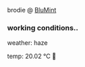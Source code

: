 brodie @ [BluMint](https://www.linkedin.com/company/blumint-io/)

<!--weather_start-->
### working conditions..

weather: haze 

temp: 20.02 °C 🥶

<!--weather_end-->
